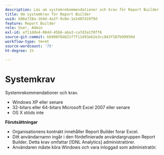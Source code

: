```yaml
---
description: Läs om systemrekommendationer och krav för Report Builder.
title: Om systemkrav för Report Builder
uuid: b86e728a-1b9d-4a3f-9c0e-1e248fd1979d
feature: Report Builder
role: User, Admin
exl-id: ef11dde4-084d-45b6-a6a3-ca7d3a1f0ff6
source-git-commit: bb908f8dd21f7f11d93eb2e3cc843f107b99950d
workflow-type: tm+mt
source-wordcount: '75'
ht-degree: 1%

---
```


# Systemkrav

Systemrekommendationer och krav.

* Windows XP eller senare
* 32-bitars eller 64-bitars Microsoft Excel 2007 eller senare
* OS X stöds inte

**Förutsättningar**

* Organisationens kontrakt innehåller Report Builder forar Excel.
* Ditt användarnamn ingår i den fördefinierade användargruppen Report Builder. Detta krav omfattar [!DNL Analytics] administratörer.
* Användaren måste köra Windows och vara inloggad som administratör.
